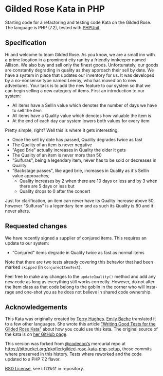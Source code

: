 # Gilded Rose Kata in PHP
Starting code for a refactoring and testing code Kata on the Gilded Rose.
The language is PHP (7.2), tested with [PHPUnit](https://phpunit.de/).

## Specification
Hi and welcome to team Gilded Rose. As you know, we are a small inn with a prime location in a prominent city ran by a friendly innkeeper named Allison. We also buy and sell only the finest goods.
Unfortunately, our goods are constantly degrading in quality as they approach their sell by date. We have a system in place that updates our inventory for us. It was developed by a no-nonsense type named
Leeroy, who has moved on to new adventures. Your task is to add the new feature to our system so that we can begin selling a new category of items. First an introduction to our system:

 - All items have a SellIn value which denotes the number of days we have to sell the item
 - All items have a Quality value which denotes how valuable the item is
 - At the end of each day our system lowers both values for every item

Pretty simple, right? Well this is where it gets interesting:

 - Once the sell by date has passed, Quality degrades twice as fast
 - The Quality of an item is never negative
 - "Aged Brie" actually increases in Quality the older it gets
 - The Quality of an item is never more than 50
 - "Sulfuras", being a legendary item, never has to be sold or decreases in Quality
 - "Backstage passes", like aged brie, increases in Quality as it's SellIn value approaches;
   - Quality increases by 2 when there are 10 days or less and by 3 when there are 5 days or less but
   - Quality drops to 0 after the concert
   
Just for clarification, an item can never have its Quality increase above 50, however "Sulfuras" is a legendary item and as such its Quality is 80 and it never alters.

## Requested changes
We have recently signed a supplier of conjured items. This requires an update to our system:

 - "Conjured" items degrade in Quality twice as fast as normal items
 
Note that there are two tests already covering this behavior that had been marked `skipped` (in `ConjuredItemTest`).

Feel free to make any changes to the `updateQuality()` method and add any new code as long as everything still works correctly. However, do not alter the Item class as that code belong to the goblin in the corner who will insta-rage and one-shot you as he does not believe in shared code ownership.

## Acknowledgements

This Kata was originally created by [Terry Hughes](https://twitter.com/TerryHughes).
[Emily Bache](https://twitter.com/emilybache) translated it to a few other languages.
She wrote this article ["Writing Good Tests for the Gilded Rose Kata"](http://coding-is-like-cooking.info/2013/03/writing-good-tests-for-the-gilded-rose-kata/)
about how you could use this kata.
The original source of the kata is on [her GitHub page](https://github.com/emilybache/GildedRose-Refactoring-Kata).

This version was forked from [@codecop's](https://github.com/codecop) mercurial repo at https://bitbucket.org/pkofler/gilded-rose-kata-php-setup, those commits where preserved in this history. Tests where reworked and the code updated to a PHP 7.2 flavor.

[BSD License](http://opensource.org/licenses/bsd-license.php), see `LICENSE` in repository.
